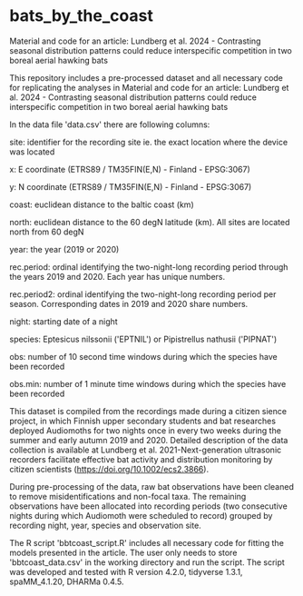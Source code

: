 # bats_by_the_coast
Material and code for an article: Lundberg et al. 2024 - Contrasting seasonal distribution patterns could reduce interspecific competition in two boreal aerial hawking bats

This repository includes a pre-processed dataset and all necessary code for replicating the analyses in Material and code for an article: Lundberg et al. 2024 - Contrasting seasonal distribution patterns could reduce interspecific competition in two boreal aerial hawking bats

In the data file 'data.csv' there are following columns:

site: identifier for the recording site ie. the exact location where the device was located

x: E coordinate (ETRS89 / TM35FIN(E,N) - Finland - EPSG:3067)

y: N coordinate (ETRS89 / TM35FIN(E,N) - Finland - EPSG:3067)

coast: euclidean distance to the baltic coast (km)

north: euclidean distance to the 60 degN latitude (km). All sites are located north from 60 degN

year: the year (2019 or 2020)

rec.period: ordinal identifying the two-night-long recording period through the years 2019 and 2020. Each year has unique numbers.

rec.period2: ordinal identifying the two-night-long recording period per season. Corresponding dates in 2019 and 2020 share numbers.

night: starting date of a night

species: Eptesicus nilssonii ('EPTNIL') or Pipistrellus nathusii ('PIPNAT')

obs: number of 10 second time windows during which the species have been recorded

obs.min: number of 1 minute time windows during which the species have been recorded

This dataset is compiled from the recordings made during a citizen sience project, in which Finnish upper secondary students and bat researches deployed Audiomoths for two nights once in every two weeks during the summer and early autumn 2019 and 2020. Detailed description of the data collection is available at Lundberg et al. 2021-Next-generation ultrasonic recorders facilitate effective bat activity and distribution monitoring by citizen scientists (https://doi.org/10.1002/ecs2.3866).

During pre-processing of the data, raw bat observations have been cleaned to remove misidentifications and non-focal taxa. The remaining observations have been allocated into recording periods (two consecutive nights during which Audiomoth were scheduled to record) grouped by recording night, year, species and observation site.

The R script 'bbtcoast_script.R' includes all necessary code for fitting the models presented in the article. The user only needs to store 'bbtcoast_data.csv' in the working directory and run the script. The script was developed and tested with R version 4.2.0, tidyverse 1.3.1, spaMM_4.1.20, DHARMa 0.4.5.
